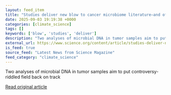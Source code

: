 ```yaml
---
layout: feed_item
title: "Studies deliver new blow to cancer microbiome literature—and offer a way forward"
date: 2025-09-03 19:19:38 +0000
categories: [climate_science]
tags: []
keywords: ['blow', 'studies', 'deliver']
description: "Two analyses of microbial DNA in tumor samples aim to put controversy-riddled field back on track"
external_url: https://www.science.org/content/article/studies-deliver-new-blow-cancer-microbiome-literature-and-offer-way-forward
is_feed: true
source_feed: "Latest News from Science Magazine"
feed_category: "climate_science"
---
```


Two analyses of microbial DNA in tumor samples aim to put controversy-riddled field back on track

[Read original article](https://www.science.org/content/article/studies-deliver-new-blow-cancer-microbiome-literature-and-offer-way-forward)
